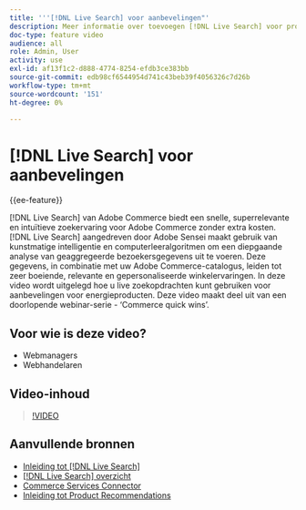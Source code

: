 ```yaml
---
title: '''[!DNL Live Search] voor aanbevelingen"'
description: Meer informatie over toevoegen [!DNL Live Search] voor productaanbevelingen aan uw winkel en om zeer boeiende, relevante en gepersonaliseerde boodschappenervaringen te produceren.
doc-type: feature video
audience: all
role: Admin, User
activity: use
exl-id: af13f1c2-d888-4774-8254-efdb3ce383bb
source-git-commit: edb98cf6544954d741c43beb39f4056326c7d26b
workflow-type: tm+mt
source-wordcount: '151'
ht-degree: 0%

---
```


# [!DNL Live Search] voor aanbevelingen

{{ee-feature}}

[!DNL Live Search] van Adobe Commerce biedt een snelle, superrelevante en intuïtieve zoekervaring voor Adobe Commerce zonder extra kosten. [!DNL Live Search] aangedreven door Adobe Sensei maakt gebruik van kunstmatige intelligentie en computerleeralgoritmen om een diepgaande analyse van geaggregeerde bezoekersgegevens uit te voeren. Deze gegevens, in combinatie met uw Adobe Commerce-catalogus, leiden tot zeer boeiende, relevante en gepersonaliseerde winkelervaringen. In deze video wordt uitgelegd hoe u live zoekopdrachten kunt gebruiken voor aanbevelingen voor energieproducten. Deze video maakt deel uit van een doorlopende webinar-serie - ‘Commerce quick wins’.

## Voor wie is deze video?

- Webmanagers
- Webhandelaren

## Video-inhoud

>[!VIDEO](https://video.tv.adobe.com/v/3412586?quality=12&learn=on)


## Aanvullende bronnen

- [Inleiding tot [!DNL Live Search]](https://experienceleague.adobe.com/docs/commerce-learn/tutorials/marketing/live-search.html)
- [[!DNL Live Search] overzicht](https://experienceleague.adobe.com/docs/commerce-merchant-services/live-search/overview.html)
- [Commerce Services Connector](https://experienceleague.adobe.com/docs/commerce-merchant-services/user-guides/integration-services/saas.html)
- [Inleiding tot Product Recommendations](https://experienceleague.adobe.com/docs/commerce-merchant-services/product-recommendations/overview.html)

